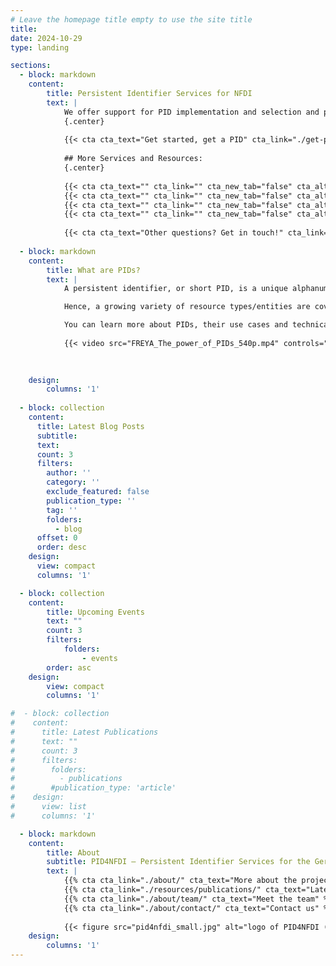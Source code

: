 ```yaml
---
# Leave the homepage title empty to use the site title
title:
date: 2024-10-29
type: landing

sections:
  - block: markdown
    content:
        title: Persistent Identifier Services for NFDI
        text: | 
            We offer support for PID implementation and selection and provide information on best practices, standards and trainings for the NFDI.
            {.center}
            
            {{< cta cta_text="Get started, get a PID" cta_link="./get-pid/start" cta_new_tab="false" cta_alt_text="Find a PID provider" cta_alt_link="./get-pid/services-provider" cta_alt_new_tab="false" >}}
            
            ## More Services and Resources:
            {.center}
            
            {{< cta cta_text="" cta_link="" cta_new_tab="false" cta_alt_text="Seek support in enhancing your PID metadata" cta_alt_link="./services/metadata-support-assessment" cta_alt_new_tab="false" >}}
            {{< cta cta_text="" cta_link="" cta_new_tab="false" cta_alt_text="See how others solved their PID challenges" cta_alt_link="./resources/best-practice" cta_alt_new_tab="false" >}}
            {{< cta cta_text="" cta_link="" cta_new_tab="false" cta_alt_text="Review requirements, good-practice and policies on PID usage" cta_alt_link="./resources/policies" cta_alt_new_tab="false" >}}
            {{< cta cta_text="" cta_link="" cta_new_tab="false" cta_alt_text="Learn more about PIDs and find training resources" cta_alt_link="./resources/training-material" cat_alt_new_tab="false" >}}
            
            {{< cta cta_text="Other questions? Get in touch!" cta_link="./about/contact" cta_new_tab="false" >}}
  
  - block: markdown
    content:
        title: What are PIDs?
        text: |
            A persistent identifier, or short PID, is a unique alphanumeric code that makes it possible to uniquely and sustainably reference objects, persons and organizations. Importantly, a PID is linked to descriptive information (metadata) about the resource, thereby providing context information. The use of PIDs is growing steadily and is being extended to more and more areas of research, for example through the development of PIDs for samples, data management plans or research projects.

            Hence, a growing variety of resource types/entities are covered by PIDs. Among them are: research data, instruments, cultural objects, data management plans, organisations, projects, persons, physical objects (samples), publication services and repositories, research information systems, research tools (such as electronic lab notebooks), scientific events, software, text publications. The use of PIDs is an essential component for the implementation of the [FAIR principles](https://www.go-fair.org/fair-principles/) that promote the findability, accessibility, interoperability and re-usability of research data. The mandatory and standardized metadata associated with PIDs make research data findable, accessible and citable.

            You can learn more about PIDs, their use cases and technical implementation at our partners [PID Network Germany](https://www.pid-network.de/en/) and the [PID Competence Center of TIB](https://projects.tib.eu/pid-service/en/persistent-identifiers/persistent-identifiers-pids/). Or watch this introductory video [_The power of PIDs_](https://doi.org/10.5281/zenodo.3977942) by the [FREYA project](https://www.project-freya.eu/):
        
            {{< video src="FREYA_The_power_of_PIDs_540p.mp4" controls="yes" poster="/pid4nfdi/media/FREYA_The_power_of_PIDs_preview.png" >}}
            
            

    design:
        columns: '1'
  
  - block: collection
    content:
      title: Latest Blog Posts
      subtitle:
      text:
      count: 3
      filters:
        author: ''
        category: ''
        exclude_featured: false
        publication_type: ''
        tag: ''
        folders:
          - blog
      offset: 0
      order: desc
    design:
      view: compact
      columns: '1'

  - block: collection
    content:
        title: Upcoming Events
        text: ""
        count: 3
        filters:
            folders:
                - events
        order: asc
    design:
        view: compact
        columns: '1'

#  - block: collection
#    content:
#      title: Latest Publications
#      text: ""
#      count: 3
#      filters:
#        folders:
#          - publications
#        #publication_type: 'article'
#    design:
#      view: list
#      columns: '1'

  - block: markdown
    content:
        title: About
        subtitle: PID4NFDI – Persistent Identifier Services for the German National Research Data Infrastructure
        text: |
            {{% cta cta_link="./about/" cta_text="More about the project" %}}
            {{% cta cta_link="./resources/publications/" cta_text="Latest publications" %}}
            {{% cta cta_link="./about/team/" cta_text="Meet the team" %}}
            {{% cta cta_link="./about/contact/" cta_text="Contact us" %}}
            
            {{< figure src="pid4nfdi_small.jpg" alt="logo of PID4NFDI (reading 'PID4NFDI – Persistent Identifier Services for the German National Research Data Infrastructure' with a light blue map waypoint marker below, set on blue-grey background)" >}}
    design:
        columns: '1'
---
```

